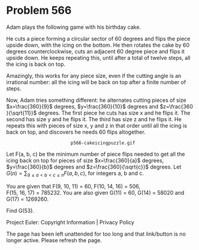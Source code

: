 #   Problem 566

   Adam plays the following game with his birthday cake.

   He cuts a piece forming a circular sector of 60 degrees and flips the
   piece upside down, with the icing on the bottom.
   He then rotates the cake by 60 degrees counterclockwise, cuts an adjacent
   60 degree piece and flips it upside down.
   He keeps repeating this, until after a total of twelve steps, all the
   icing is back on top.

   Amazingly, this works for any piece size, even if the cutting angle is an
   irrational number: all the icing will be back on top after a finite number
   of steps.

   Now, Adam tries something different: he alternates cutting pieces of size
   $x=\frac{360}{9}$ degrees, $y=\frac{360}{10}$ degrees and $z=\frac{360
   }{\sqrt{11}}$ degrees. The first piece he cuts has size x and he flips it.
   The second has size y and he flips it. The third has size z and he flips
   it. He repeats this with pieces of size x, y and z in that order until all
   the icing is back on top, and discovers he needs 60 flips altogether.

                            p566-cakeicingpuzzle.gif

   Let F(a, b, c) be the minimum number of piece flips needed to get all the
   icing back on top for pieces of size $x=\frac{360}{a}$ degrees,
   $y=\frac{360}{b}$ degrees and $z=\frac{360}{\sqrt{c}}$ degrees.
   Let $G(n) = \sum_{9 \le a < b < c \le n} F(a,b,c)$, for integers a, b and
   c.

   You are given that F(9, 10, 11) = 60, F(10, 14, 16) = 506,
   F(15, 16, 17) = 785232.
   You are also given G(11) = 60, G(14) = 58020 and G(17) = 1269260.

   Find G(53).

   Project Euler: Copyright Information | Privacy Policy

   The page has been left unattended for too long and that link/button is no
   longer active. Please refresh the page.
